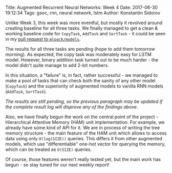 Title: Augmented Recurrent Neural Networks: Week 4
Date: 2017-06-30 19:12:34
Tags: gsoc, rnn, neural network, lstm
Author: Konstantin Sidorov

Unlike Week 3, this week was more eventful, but mostly it revolved around creating baseline for all three tasks. We finally managed to get a clean & working baseline code for `CopyTask`, `AddTask` and `SortTask` - it could be seen in my [pull request to `mlpack/models`](https://github.com/mlpack/models/pull/1).

The results for all three tasks are pending (hope to add them tomorrow morning). As expected, the copy task was moderately easy for LSTM model. However, binary addition task turned out to be much harder - the model didn't quite manage to add 2-bit numbers.

In this situation, a "failure" is, in fact, rather successful - we managed to make a pool of tasks that can check both the sanity of any other model (`CopyTask`) and the superiority of augmented models to vanilla RNN models (`AddTask`, `SortTask`).

*The results are still pending, so the previous paragraph may be updated if the complete result log will disprove any of the findings above*.

Also, we have finally begun the work on the central point of the project - Hierarchical Attentive Memory (HAM) unit implementation. For example, we already have some kind of API for it. We are in process of writing the tree memory structure - the main feature of the HAM unit which allows to access data using only `O(log(SIZE))` queries. This differs it from other augmented models, which use "differentiable" one-hot vector for querying the memory, which can be treated as `O(SIZE)` queries.

Of course, those features weren't really tested yet, but the main work has begun - so stay tuned for our next weekly report!